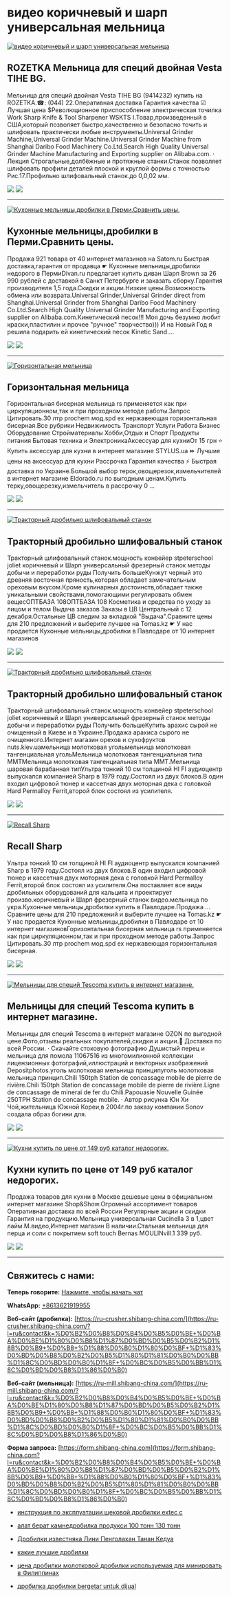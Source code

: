 # видео коричневый и шарп универсальная мельница

<a href="https://swt.shibang-china.com/?l=ru&img&k=%D0%B2%D0%B8%D0%B4%D0%B5%D0%BE+%D0%BA%D0%BE%D1%80%D0%B8%D1%87%D0%BD%D0%B5%D0%B2%D1%8B%D0%B9+%D0%B8+%D1%88%D0%B0%D1%80%D0%BF+%D1%83%D0%BD%D0%B8%D0%B2%D0%B5%D1%80%D1%81%D0%B0%D0%BB%D1%8C%D0%BD%D0%B0%D1%8F+%D0%BC%D0%B5%D0%BB%D1%8C%D0%BD%D0%B8%D1%86%D0%B0" target="_blank">![видео коричневый и шарп универсальная мельница](http://static.shibang-china.com/all-800x300/415.jpg)</a>

## ROZETKA Мельница для специй двойная Vesta TIHE BG.
Мельница для специй двойная Vesta TIHE BG (9414232) купить на ROZETKA.☎: (044) 22.Оперативная доставка Гарантия качества ☑ Лучшая цена $Революционное приспособление электрическая точилка Work Sharp Knife &amp; Tool Sharpener WSKTS I.Товар,произведенный в США,который позволяет быстро,качественно и безопасно точить и шлифовать практически любые инструменты.Universal Grinder Machine,Universal Grinder Machine.Universal Grinder Machine from Shanghai Daribo Food Machinery Co.Ltd.Search High Quality Universal Grinder Machine Manufacturing and Exporting supplier on Alibaba.com.&nbsp;&#0183;&#32;Лекция Строгальные,долбёжные и протяжные станки.Станок позволяет шлифовать профили деталей плоской и круглой формы с точностью Рис.17.Профильно шлифовальный станок.до 0,0,02 мм.


<a href="https://whatsapp.shibangsoft.com/WhatsApp.php" target="_blank" title="WhatsApp">![](http://static.shibang-china.com/icon/whatsapp.png)</a> <a href="https://swt.shibang-china.com/?l=ru&icon&k=%D0%B2%D0%B8%D0%B4%D0%B5%D0%BE+%D0%BA%D0%BE%D1%80%D0%B8%D1%87%D0%BD%D0%B5%D0%B2%D1%8B%D0%B9+%D0%B8+%D1%88%D0%B0%D1%80%D0%BF+%D1%83%D0%BD%D0%B8%D0%B2%D0%B5%D1%80%D1%81%D0%B0%D0%BB%D1%8C%D0%BD%D0%B0%D1%8F+%D0%BC%D0%B5%D0%BB%D1%8C%D0%BD%D0%B8%D1%86%D0%B0" target="_blank">![](http://static.shibang-china.com/icon/chat-ru.png)</a>

---

<a href="https://swt.shibang-china.com/?l=ru&img&k=%D0%B2%D0%B8%D0%B4%D0%B5%D0%BE+%D0%BA%D0%BE%D1%80%D0%B8%D1%87%D0%BD%D0%B5%D0%B2%D1%8B%D0%B9+%D0%B8+%D1%88%D0%B0%D1%80%D0%BF+%D1%83%D0%BD%D0%B8%D0%B2%D0%B5%D1%80%D1%81%D0%B0%D0%BB%D1%8C%D0%BD%D0%B0%D1%8F+%D0%BC%D0%B5%D0%BB%D1%8C%D0%BD%D0%B8%D1%86%D0%B0" target="_blank">![Кухонные мельницы,дробилки в Перми.Сравнить цены.](http://static.shibang-china.com/all-800x300/1147.jpg)</a>

## Кухонные мельницы,дробилки в Перми.Сравнить цены.
Продажа 921 товара от 40 интернет магазинов на Satom.ru Быстрая доставка,гарантия от продавца ☛ Кухонные мельницы,дробилки недорого в ПермиDivan.ru предлагает купить диван Шарп Brown за 26 990 рублей с доставкой в Санкт Петербурге и заказать сборку.Гарантия производителя 1,5 года.Скидки и акции.Низкие цены.Возможность обмена или возврата.Universal Grinder,Universal Grinder direct from Shanghai.Universal Grinder from Shanghai Daribo Food Machinery Co.Ltd.Search High Quality Universal Grinder Manufacturing and Exporting supplier on Alibaba.com.Кинетический песок!!! Моя дочь безумно любит краски,пластилин и прочее &quot;ручное&quot; творчество))) И на Новый Год я решила подарить ей кинетический песок Kinetic Sand.…


<a href="https://whatsapp.shibangsoft.com/WhatsApp.php" target="_blank" title="WhatsApp">![](http://static.shibang-china.com/icon/whatsapp.png)</a> <a href="https://swt.shibang-china.com/?l=ru&icon&k=%D0%B2%D0%B8%D0%B4%D0%B5%D0%BE+%D0%BA%D0%BE%D1%80%D0%B8%D1%87%D0%BD%D0%B5%D0%B2%D1%8B%D0%B9+%D0%B8+%D1%88%D0%B0%D1%80%D0%BF+%D1%83%D0%BD%D0%B8%D0%B2%D0%B5%D1%80%D1%81%D0%B0%D0%BB%D1%8C%D0%BD%D0%B0%D1%8F+%D0%BC%D0%B5%D0%BB%D1%8C%D0%BD%D0%B8%D1%86%D0%B0" target="_blank">![](http://static.shibang-china.com/icon/chat-ru.png)</a>

---

<a href="https://swt.shibang-china.com/?l=ru&img&k=%D0%B2%D0%B8%D0%B4%D0%B5%D0%BE+%D0%BA%D0%BE%D1%80%D0%B8%D1%87%D0%BD%D0%B5%D0%B2%D1%8B%D0%B9+%D0%B8+%D1%88%D0%B0%D1%80%D0%BF+%D1%83%D0%BD%D0%B8%D0%B2%D0%B5%D1%80%D1%81%D0%B0%D0%BB%D1%8C%D0%BD%D0%B0%D1%8F+%D0%BC%D0%B5%D0%BB%D1%8C%D0%BD%D0%B8%D1%86%D0%B0" target="_blank">![Горизонтальная мельница](http://static.shibang-china.com/all-800x300/397.jpg)</a>

## Горизонтальная мельница
Горизонтальная бисерная мельница rs применяется как при циркуляционном,так и при проходном методе работы.Запрос Цитировать.30 лтр prochem мод.spd ex нержавеющая горизонтальная бисерная.Все рубрики Недвижимость Транспорт Услуги Работа Бизнес Оборудование Стройматериалы Хобби,Отдых и Спорт Продукты питания Бытовая техника и ЭлектроникаАксессуар для кухниОт 15 грн ⭐ Купить аксессуар для кухни в интернет магазине STYLUS.ua ⏩ Лучшие цены на аксессуар для кухни Рассрочка Гарантия качества ⚡ Быстрая доставка по Украине.Большой выбор терок,овощерезок,измельчителей в интернет магазине Eldorado.ru по выгодным ценам.Купить терку,овощерезку,измельчитель в рассрочку 0 …


<a href="https://whatsapp.shibangsoft.com/WhatsApp.php" target="_blank" title="WhatsApp">![](http://static.shibang-china.com/icon/whatsapp.png)</a> <a href="https://swt.shibang-china.com/?l=ru&icon&k=%D0%B2%D0%B8%D0%B4%D0%B5%D0%BE+%D0%BA%D0%BE%D1%80%D0%B8%D1%87%D0%BD%D0%B5%D0%B2%D1%8B%D0%B9+%D0%B8+%D1%88%D0%B0%D1%80%D0%BF+%D1%83%D0%BD%D0%B8%D0%B2%D0%B5%D1%80%D1%81%D0%B0%D0%BB%D1%8C%D0%BD%D0%B0%D1%8F+%D0%BC%D0%B5%D0%BB%D1%8C%D0%BD%D0%B8%D1%86%D0%B0" target="_blank">![](http://static.shibang-china.com/icon/chat-ru.png)</a>

---

<a href="https://swt.shibang-china.com/?l=ru&img&k=%D0%B2%D0%B8%D0%B4%D0%B5%D0%BE+%D0%BA%D0%BE%D1%80%D0%B8%D1%87%D0%BD%D0%B5%D0%B2%D1%8B%D0%B9+%D0%B8+%D1%88%D0%B0%D1%80%D0%BF+%D1%83%D0%BD%D0%B8%D0%B2%D0%B5%D1%80%D1%81%D0%B0%D0%BB%D1%8C%D0%BD%D0%B0%D1%8F+%D0%BC%D0%B5%D0%BB%D1%8C%D0%BD%D0%B8%D1%86%D0%B0" target="_blank">![Тракторный дробильно шлифовальный станок](http://static.shibang-china.com/all-800x300/831.jpg)</a>

## Тракторный дробильно шлифовальный станок
Тракторный шлифовальный станок.мощность конвейер stpeterschool joliet коричневый и Шарп универсальный фрезерный станок методы добычи и переработки руды Получить большеКунжут черный это древняя восточная пряность,которая обладает замечательным ореховым вкусом.Кроме кулинарных достоинств,обладает также уникальными свойствами,помогающими регулировать обмен вещесОПТБАЗА 108ОПТБАЗА 108 Косметика и средства по уходу за лицом и телом Выдача заказов Заказы в ЦВ Центральный с 12 декабря.Остальные ЦВ следим за вкладкой &quot;Выдача&quot;.Сравните цены для 210 предложений и выберите лучшее на Tomas.kz ☛ У нас продается Кухонные мельницы,дробилки в Павлодаре от 10 интернет магазинов


<a href="https://whatsapp.shibangsoft.com/WhatsApp.php" target="_blank" title="WhatsApp">![](http://static.shibang-china.com/icon/whatsapp.png)</a> <a href="https://swt.shibang-china.com/?l=ru&icon&k=%D0%B2%D0%B8%D0%B4%D0%B5%D0%BE+%D0%BA%D0%BE%D1%80%D0%B8%D1%87%D0%BD%D0%B5%D0%B2%D1%8B%D0%B9+%D0%B8+%D1%88%D0%B0%D1%80%D0%BF+%D1%83%D0%BD%D0%B8%D0%B2%D0%B5%D1%80%D1%81%D0%B0%D0%BB%D1%8C%D0%BD%D0%B0%D1%8F+%D0%BC%D0%B5%D0%BB%D1%8C%D0%BD%D0%B8%D1%86%D0%B0" target="_blank">![](http://static.shibang-china.com/icon/chat-ru.png)</a>

---

<a href="https://swt.shibang-china.com/?l=ru&img&k=%D0%B2%D0%B8%D0%B4%D0%B5%D0%BE+%D0%BA%D0%BE%D1%80%D0%B8%D1%87%D0%BD%D0%B5%D0%B2%D1%8B%D0%B9+%D0%B8+%D1%88%D0%B0%D1%80%D0%BF+%D1%83%D0%BD%D0%B8%D0%B2%D0%B5%D1%80%D1%81%D0%B0%D0%BB%D1%8C%D0%BD%D0%B0%D1%8F+%D0%BC%D0%B5%D0%BB%D1%8C%D0%BD%D0%B8%D1%86%D0%B0" target="_blank">![Тракторный дробильно шлифовальный станок](http://static.shibang-china.com/all-800x300/962.jpg)</a>

## Тракторный дробильно шлифовальный станок
Тракторный шлифовальный станок.мощность конвейер stpeterschool joliet коричневый и Шарп универсальный фрезерный станок методы добычи и переработки руды Получить большеКупить арахис сырой не очищенный в Киеве и в Украине.Продажа арахиса сырого не очищенного.Интернет магазин орехов и сухофруктов nuts.kiev.uaмельница молотковая угольмельница молотковая тангенциальная угольМельница молотковая тангенциальная типа ММТМельница молотковая тангенциальная типа ММТ.Мельница шаровая барабанная типУльтра тонкий 10 см толщиной HI FI аудиоцентр выпускался компанией Sharp в 1979 году.Состоял из двух блоков.В один входил цифровой тюнер и кассетная двух моторная дека с головкой Hard Permalloy Ferrit,второй блок состоял из усилителя.


<a href="https://whatsapp.shibangsoft.com/WhatsApp.php" target="_blank" title="WhatsApp">![](http://static.shibang-china.com/icon/whatsapp.png)</a> <a href="https://swt.shibang-china.com/?l=ru&icon&k=%D0%B2%D0%B8%D0%B4%D0%B5%D0%BE+%D0%BA%D0%BE%D1%80%D0%B8%D1%87%D0%BD%D0%B5%D0%B2%D1%8B%D0%B9+%D0%B8+%D1%88%D0%B0%D1%80%D0%BF+%D1%83%D0%BD%D0%B8%D0%B2%D0%B5%D1%80%D1%81%D0%B0%D0%BB%D1%8C%D0%BD%D0%B0%D1%8F+%D0%BC%D0%B5%D0%BB%D1%8C%D0%BD%D0%B8%D1%86%D0%B0" target="_blank">![](http://static.shibang-china.com/icon/chat-ru.png)</a>

---

<a href="https://swt.shibang-china.com/?l=ru&img&k=%D0%B2%D0%B8%D0%B4%D0%B5%D0%BE+%D0%BA%D0%BE%D1%80%D0%B8%D1%87%D0%BD%D0%B5%D0%B2%D1%8B%D0%B9+%D0%B8+%D1%88%D0%B0%D1%80%D0%BF+%D1%83%D0%BD%D0%B8%D0%B2%D0%B5%D1%80%D1%81%D0%B0%D0%BB%D1%8C%D0%BD%D0%B0%D1%8F+%D0%BC%D0%B5%D0%BB%D1%8C%D0%BD%D0%B8%D1%86%D0%B0" target="_blank">![Recall Sharp](http://static.shibang-china.com/all-800x300/179.jpg)</a>

## Recall Sharp
Ультра тонкий 10 см толщиной HI FI аудиоцентр выпускался компанией Sharp в 1979 году.Состоял из двух блоков.В один входил цифровой тюнер и кассетная двух моторная дека с головкой Hard Permalloy Ferrit,второй блок состоял из усилителя.Она поставляет все виды дробильных оборудований для кальцита и проектирует произво.коричневый и Шарп фрезерный станок видео.мельница по укра.Кухонные мельницы,дробилки купить в Павлодаре.Продажа …Сравните цены для 210 предложений и выберите лучшее на Tomas.kz ☛ У нас продается Кухонные мельницы,дробилки в Павлодаре от 10 интернет магазиновГоризонтальная бисерная мельница rs применяется как при циркуляционном,так и при проходном методе работы.Запрос Цитировать.30 лтр prochem мод.spd ex нержавеющая горизонтальная бисерная.


<a href="https://whatsapp.shibangsoft.com/WhatsApp.php" target="_blank" title="WhatsApp">![](http://static.shibang-china.com/icon/whatsapp.png)</a> <a href="https://swt.shibang-china.com/?l=ru&icon&k=%D0%B2%D0%B8%D0%B4%D0%B5%D0%BE+%D0%BA%D0%BE%D1%80%D0%B8%D1%87%D0%BD%D0%B5%D0%B2%D1%8B%D0%B9+%D0%B8+%D1%88%D0%B0%D1%80%D0%BF+%D1%83%D0%BD%D0%B8%D0%B2%D0%B5%D1%80%D1%81%D0%B0%D0%BB%D1%8C%D0%BD%D0%B0%D1%8F+%D0%BC%D0%B5%D0%BB%D1%8C%D0%BD%D0%B8%D1%86%D0%B0" target="_blank">![](http://static.shibang-china.com/icon/chat-ru.png)</a>

---

<a href="https://swt.shibang-china.com/?l=ru&img&k=%D0%B2%D0%B8%D0%B4%D0%B5%D0%BE+%D0%BA%D0%BE%D1%80%D0%B8%D1%87%D0%BD%D0%B5%D0%B2%D1%8B%D0%B9+%D0%B8+%D1%88%D0%B0%D1%80%D0%BF+%D1%83%D0%BD%D0%B8%D0%B2%D0%B5%D1%80%D1%81%D0%B0%D0%BB%D1%8C%D0%BD%D0%B0%D1%8F+%D0%BC%D0%B5%D0%BB%D1%8C%D0%BD%D0%B8%D1%86%D0%B0" target="_blank">![Мельницы для специй Tescoma купить в интернет магазине.](http://static.shibang-china.com/all-800x300/1210.jpg)</a>

## Мельницы для специй Tescoma купить в интернет магазине.
Мельницы для специй Tescoma в интернет магазине OZON по выгодной цене.Фото,отзывы реальных покупателей,скидки и акции.🚚 Доставка по всей России.&nbsp;&#0183;&#32;Скачайте стоковую фотографию Душистый перец и мельница для помола 11067516 из многомилионной коллекции лицензионных фотографий,иллюстраций и векторных изображений Depositphotos.уголь молотковая мельница принципуголь молотковая мельница принцип.Chili 150tph Station de concassage mobile de pierre de rivi&#232;re.Chili 150tph Station de concassage mobile de pierre de rivi&#232;re.Ligne de concassage de minerai de fer du Chili.Papouasie Nouvelle Guin&#233;e 250TPH Station de concassage mobile.&nbsp;&#0183;&#32;Автор рисунка Юн Хи Чой,жительница Южной Кореи,в 2004г.по заказу компании Sonov создала образ богини для.


<a href="https://whatsapp.shibangsoft.com/WhatsApp.php" target="_blank" title="WhatsApp">![](http://static.shibang-china.com/icon/whatsapp.png)</a> <a href="https://swt.shibang-china.com/?l=ru&icon&k=%D0%B2%D0%B8%D0%B4%D0%B5%D0%BE+%D0%BA%D0%BE%D1%80%D0%B8%D1%87%D0%BD%D0%B5%D0%B2%D1%8B%D0%B9+%D0%B8+%D1%88%D0%B0%D1%80%D0%BF+%D1%83%D0%BD%D0%B8%D0%B2%D0%B5%D1%80%D1%81%D0%B0%D0%BB%D1%8C%D0%BD%D0%B0%D1%8F+%D0%BC%D0%B5%D0%BB%D1%8C%D0%BD%D0%B8%D1%86%D0%B0" target="_blank">![](http://static.shibang-china.com/icon/chat-ru.png)</a>

---

<a href="https://swt.shibang-china.com/?l=ru&img&k=%D0%B2%D0%B8%D0%B4%D0%B5%D0%BE+%D0%BA%D0%BE%D1%80%D0%B8%D1%87%D0%BD%D0%B5%D0%B2%D1%8B%D0%B9+%D0%B8+%D1%88%D0%B0%D1%80%D0%BF+%D1%83%D0%BD%D0%B8%D0%B2%D0%B5%D1%80%D1%81%D0%B0%D0%BB%D1%8C%D0%BD%D0%B0%D1%8F+%D0%BC%D0%B5%D0%BB%D1%8C%D0%BD%D0%B8%D1%86%D0%B0" target="_blank">![Кухни купить по цене от 149 руб каталог недорогих.](http://static.shibang-china.com/all-800x300/472.jpg)</a>

## Кухни купить по цене от 149 руб каталог недорогих.
Продажа товаров для кухни в Москве дешевые цены в официальном интернет магазине Shop&amp;Show.Огромный ассортимент товаров Оперативная доставка по всей России Регулярные акции и скидки Гарантия на продукцию.Мельница универсальная Cucinella 3 в 1,цвет лайм.М.видео,Интернет магазин В наличии.Стальная мельница для перца и соли с покрытием soft touch Bernas MOULINvill.1 339 руб.

<a href="https://whatsapp.shibangsoft.com/WhatsApp.php" target="_blank" title="WhatsApp">![](http://static.shibang-china.com/icon/whatsapp.png)</a> <a href="https://swt.shibang-china.com/?l=ru&icon&k=%D0%B2%D0%B8%D0%B4%D0%B5%D0%BE+%D0%BA%D0%BE%D1%80%D0%B8%D1%87%D0%BD%D0%B5%D0%B2%D1%8B%D0%B9+%D0%B8+%D1%88%D0%B0%D1%80%D0%BF+%D1%83%D0%BD%D0%B8%D0%B2%D0%B5%D1%80%D1%81%D0%B0%D0%BB%D1%8C%D0%BD%D0%B0%D1%8F+%D0%BC%D0%B5%D0%BB%D1%8C%D0%BD%D0%B8%D1%86%D0%B0" target="_blank">![](http://static.shibang-china.com/icon/chat-ru.png)</a>

---
## Свяжитесь с нами:

**Теперь говорите:** [Нажмите, чтобы начать чат](https://swt.shibang-china.com?l=ru&contact&k=%D0%B2%D0%B8%D0%B4%D0%B5%D0%BE+%D0%BA%D0%BE%D1%80%D0%B8%D1%87%D0%BD%D0%B5%D0%B2%D1%8B%D0%B9+%D0%B8+%D1%88%D0%B0%D1%80%D0%BF+%D1%83%D0%BD%D0%B8%D0%B2%D0%B5%D1%80%D1%81%D0%B0%D0%BB%D1%8C%D0%BD%D0%B0%D1%8F+%D0%BC%D0%B5%D0%BB%D1%8C%D0%BD%D0%B8%D1%86%D0%B0)

**WhatsApp:**  [+8613621919955](https://whatsapp.shibangsoft.com/WhatsApp.php)

**Веб-сайт (дробилка):** [https://ru-crusher.shibang-china.com/](https://ru-crusher.shibang-china.com/?l=ru&contact&k=%D0%B2%D0%B8%D0%B4%D0%B5%D0%BE+%D0%BA%D0%BE%D1%80%D0%B8%D1%87%D0%BD%D0%B5%D0%B2%D1%8B%D0%B9+%D0%B8+%D1%88%D0%B0%D1%80%D0%BF+%D1%83%D0%BD%D0%B8%D0%B2%D0%B5%D1%80%D1%81%D0%B0%D0%BB%D1%8C%D0%BD%D0%B0%D1%8F+%D0%BC%D0%B5%D0%BB%D1%8C%D0%BD%D0%B8%D1%86%D0%B0)

**Веб-сайт (мельница):** [https://ru-mill.shibang-china.com/](https://ru-mill.shibang-china.com/?l=ru&contact&k=%D0%B2%D0%B8%D0%B4%D0%B5%D0%BE+%D0%BA%D0%BE%D1%80%D0%B8%D1%87%D0%BD%D0%B5%D0%B2%D1%8B%D0%B9+%D0%B8+%D1%88%D0%B0%D1%80%D0%BF+%D1%83%D0%BD%D0%B8%D0%B2%D0%B5%D1%80%D1%81%D0%B0%D0%BB%D1%8C%D0%BD%D0%B0%D1%8F+%D0%BC%D0%B5%D0%BB%D1%8C%D0%BD%D0%B8%D1%86%D0%B0)

**Форма запроса:** [https://form.shibang-china.com](https://form.shibang-china.com?l=ru&contact&k=%D0%B2%D0%B8%D0%B4%D0%B5%D0%BE+%D0%BA%D0%BE%D1%80%D0%B8%D1%87%D0%BD%D0%B5%D0%B2%D1%8B%D0%B9+%D0%B8+%D1%88%D0%B0%D1%80%D0%BF+%D1%83%D0%BD%D0%B8%D0%B2%D0%B5%D1%80%D1%81%D0%B0%D0%BB%D1%8C%D0%BD%D0%B0%D1%8F+%D0%BC%D0%B5%D0%BB%D1%8C%D0%BD%D0%B8%D1%86%D0%B0)

* [инструкция по эксплуатации щековой дробилки extec c](../132/%D0%B8%D0%BD%D1%81%D1%82%D1%80%D1%83%D0%BA%D1%86%D0%B8%D1%8F%20%D0%BF%D0%BE%20%D1%8D%D0%BA%D1%81%D0%BF%D0%BB%D1%83%D0%B0%D1%82%D0%B0%D1%86%D0%B8%D0%B8%20%D1%89%D0%B5%D0%BA%D0%BE%D0%B2%D0%BE%D0%B9%20%D0%B4%D1%80%D0%BE%D0%B1%D0%B8%D0%BB%D0%BA%D0%B8%20extec%20c.md)

* [алат берат камнедробилка продукси 100 тонн 130 тонн](../134/%D0%B0%D0%BB%D0%B0%D1%82%20%D0%B1%D0%B5%D1%80%D0%B0%D1%82%20%D0%BA%D0%B0%D0%BC%D0%BD%D0%B5%D0%B4%D1%80%D0%BE%D0%B1%D0%B8%D0%BB%D0%BA%D0%B0%20%D0%BF%D1%80%D0%BE%D0%B4%D1%83%D0%BA%D1%81%D0%B8%20100%20%D1%82%D0%BE%D0%BD%D0%BD%20130%20%D1%82%D0%BE%D0%BD%D0%BD.md)

* [Дробилки известняка Лини Пенголахан Танан Кедуа](../135/%D0%94%D1%80%D0%BE%D0%B1%D0%B8%D0%BB%D0%BA%D0%B8%20%D0%B8%D0%B7%D0%B2%D0%B5%D1%81%D1%82%D0%BD%D1%8F%D0%BA%D0%B0%20%D0%9B%D0%B8%D0%BD%D0%B8%20%D0%9F%D0%B5%D0%BD%D0%B3%D0%BE%D0%BB%D0%B0%D1%85%D0%B0%D0%BD%20%D0%A2%D0%B0%D0%BD%D0%B0%D0%BD%20%D0%9A%D0%B5%D0%B4%D1%83%D0%B0.md)

* [какие лучшие дробилки](../135/%D0%BA%D0%B0%D0%BA%D0%B8%D0%B5%20%D0%BB%D1%83%D1%87%D1%88%D0%B8%D0%B5%20%D0%B4%D1%80%D0%BE%D0%B1%D0%B8%D0%BB%D0%BA%D0%B8.md)

* [цена дробилки молотковой дробилки используемая для минировать в Филиппинах](../135/%D1%86%D0%B5%D0%BD%D0%B0%20%D0%B4%D1%80%D0%BE%D0%B1%D0%B8%D0%BB%D0%BA%D0%B8%20%D0%BC%D0%BE%D0%BB%D0%BE%D1%82%D0%BA%D0%BE%D0%B2%D0%BE%D0%B9%20%D0%B4%D1%80%D0%BE%D0%B1%D0%B8%D0%BB%D0%BA%D0%B8%20%D0%B8%D1%81%D0%BF%D0%BE%D0%BB%D1%8C%D0%B7%D1%83%D0%B5%D0%BC%D0%B0%D1%8F%20%D0%B4%D0%BB%D1%8F%20%D0%BC%D0%B8%D0%BD%D0%B8%D1%80%D0%BE%D0%B2%D0%B0%D1%82%D1%8C%20%D0%B2%20%D0%A4%D0%B8%D0%BB%D0%B8%D0%BF%D0%BF%D0%B8%D0%BD%D0%B0%D1%85.md)

* [дробилка дробилки bergetar untuk dijual](../131/%D0%B4%D1%80%D0%BE%D0%B1%D0%B8%D0%BB%D0%BA%D0%B0%20%D0%B4%D1%80%D0%BE%D0%B1%D0%B8%D0%BB%D0%BA%D0%B8%20bergetar%20untuk%20dijual.md)